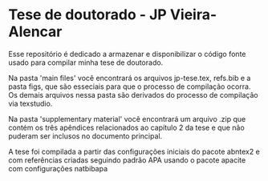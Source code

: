 # Tese de doutorado - JP Vieira-Alencar

Esse repositório é dedicado a armazenar e disponibilizar o código fonte usado para compilar minha tese de doutorado.

Na pasta 'main files' você encontrará os arquivos jp-tese.tex, refs.bib e a pasta figs, que são esseciais para que o processo de compilação ocorra. Os demais arquivos nessa pasta são derivados do processo de compilação via texstudio.

Na pasta 'supplementary material' você encontrará um arquivo .zip que contém os três apêndices relacionados ao capítulo 2 da tese e que não puderam ser inclusos no documento principal.

A tese foi compilada a partir das configurações iniciais do pacote abntex2 e com referências criadas seguindo padrão APA usando o pacote apacite com configurações natbibapa

